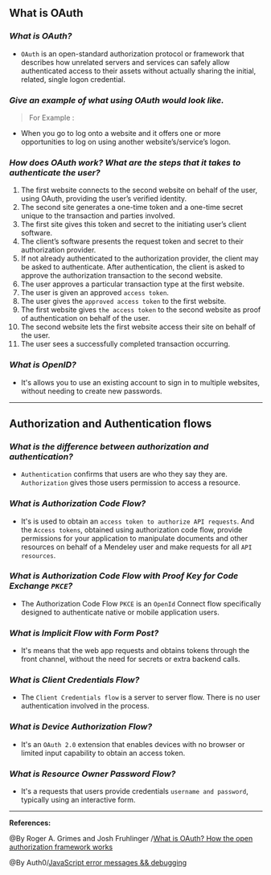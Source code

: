 ## **What is OAuth**

### ***What is OAuth?***

- `OAuth` is an open-standard authorization protocol or framework that describes how unrelated servers and services can safely allow authenticated access to their assets without actually sharing the initial, related, single logon credential.

### ***Give an example of what using OAuth would look like.***

>For Example :
  - When you go to log onto a website and it offers one or more opportunities to log on using another website’s/service’s logon.

### ***How does OAuth work? What are the steps that it takes to authenticate the user?***

1. The first website connects to the second website on behalf of the user, using OAuth, providing the user’s verified identity.
2. The second site generates a one-time token and a one-time secret unique to the transaction and parties involved.
3. The first site gives this token and secret to the initiating user’s client software.
4. The client’s software presents the request token and secret to their authorization provider.
5. If not already authenticated to the authorization provider, the client may be asked to authenticate. After authentication, the client is asked to approve the authorization transaction to the second website.
6. The user approves a particular transaction type at the first website.
7. The user is given an approved `access token`.
8. The user gives the `approved access token` to the first website.
9.  The first website gives `the access token` to the second website as proof of authentication on behalf of the user.
10. The second website lets the first website access their site on behalf of the user.
11. The user sees a successfully completed transaction occurring.

### ***What is OpenID?***

- It's allows you to use an existing account to sign in to multiple websites, without needing to create new passwords.


----------------------------------------------------------------------
## **Authorization and Authentication flows**

### ***What is the difference between authorization and authentication?***

- `Authentication` confirms that users are who they say they are. `Authorization` gives those users permission to access a resource.

### ***What is Authorization Code Flow?***

- It's is used to obtain an `access token to authorize API requests`. And the `Access tokens`, obtained using authorization code flow, provide permissions for your application to manipulate documents and other resources on behalf of a Mendeley user and make requests for all `API resources`.

### ***What is Authorization Code Flow with Proof Key for Code Exchange `PKCE`?***

- The Authorization Code Flow `PKCE` is an `OpenId` Connect flow specifically designed to authenticate native or mobile application users.

### ***What is Implicit Flow with Form Post?***

- It's means that the web app requests and obtains tokens through the front channel, without the need for secrets or extra backend calls. 

### ***What is Client Credentials Flow?***

- The `Client Credentials flow` is a server to server flow. There is no user authentication involved in the process. 

### ***What is Device Authorization Flow?***

- It's an `OAuth 2.0` extension that enables devices with no browser or limited input capability to obtain an access token. 

### ***What is Resource Owner Password Flow?***

- It's a  requests that users provide credentials `username and password`, typically using an interactive form.


------------------------------------------------

**References:**

@By Roger A. Grimes and Josh Fruhlinger /[What is OAuth? How the open authorization framework works](https://www.csoonline.com/article/3216404/what-is-oauth-how-the-open-authorization-framework-works.html)

@By Auth0/[JavaScript error messages && debugging](https://codeburst.io/javascript-error-messages-debugging-d23f84f0ae7c)